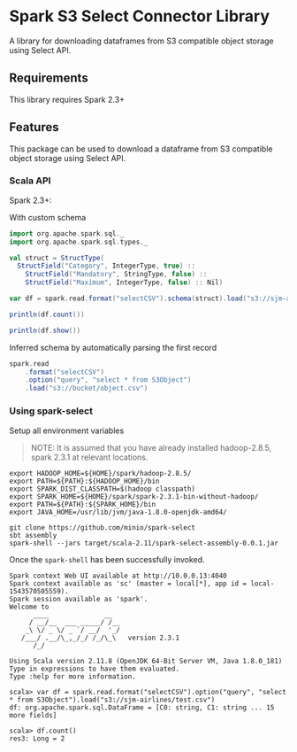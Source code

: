 # Spark S3 Select Connector Library
A library for downloading dataframes from S3 compatible object storage using Select API.

## Requirements
This library requires Spark 2.3+

## Features
This package can be used to download a dataframe from S3 compatible object storage using Select API.

### Scala API
Spark 2.3+:

With custom schema
```scala
import org.apache.spark.sql._
import org.apache.spark.sql.types._

val struct = StructType(
  StructField("Category", IntegerType, true) ::
    StructField("Mandatory", StringType, false) ::
    StructField("Maximum", IntegerType, false) :: Nil)

var df = spark.read.format("selectCSV").schema(struct).load("s3://sjm-airlines/test.csv")

println(df.count())

println(df.show())
```

Inferred schema by automatically parsing the first record
```scala
spark.read
    .format("selectCSV")
    .option("query", "select * from S3Object")
    .load("s3://bucket/object.csv")
```

### Using spark-select

Setup all environment variables
> NOTE: It is assumed that you have already installed hadoop-2.8.5, spark 2.3.1 at relevant locations.
```
export HADOOP_HOME=${HOME}/spark/hadoop-2.8.5/
export PATH=${PATH}:${HADOOP_HOME}/bin
export SPARK_DIST_CLASSPATH=$(hadoop classpath)
export SPARK_HOME=${HOME}/spark/spark-2.3.1-bin-without-hadoop/
export PATH=${PATH}:${SPARK_HOME}/bin
export JAVA_HOME=/usr/lib/jvm/java-1.8.0-openjdk-amd64/

git clone https://github.com/minio/spark-select
sbt assembly
spark-shell --jars target/scala-2.11/spark-select-assembly-0.0.1.jar
```

Once the `spark-shell` has been successfully invoked.
```
Spark context Web UI available at http://10.0.0.13:4040
Spark context available as 'sc' (master = local[*], app id = local-1543570505559).
Spark session available as 'spark'.
Welcome to
      ____              __
     / __/__  ___ _____/ /__
    _\ \/ _ \/ _ `/ __/  '_/
   /___/ .__/\_,_/_/ /_/\_\   version 2.3.1
      /_/

Using Scala version 2.11.8 (OpenJDK 64-Bit Server VM, Java 1.8.0_181)
Type in expressions to have them evaluated.
Type :help for more information.

scala> var df = spark.read.format("selectCSV").option("query", "select * from S3Object").load("s3://sjm-airlines/test.csv")
df: org.apache.spark.sql.DataFrame = [C0: string, C1: string ... 15 more fields]

scala> df.count()
res3: Long = 2
```
